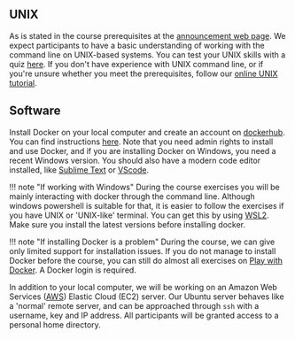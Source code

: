 
## UNIX

As is stated in the course prerequisites at the [announcement web page](https://www.sib.swiss/training/course/20231012_ICWRR). We expect participants to have a basic understanding of working with the command line on UNIX-based systems. You can test your UNIX skills with a quiz [here](https://docs.google.com/forms/d/e/1FAIpQLSd2BEWeOKLbIRGBT_aDEGPce1FOaVYBbhBiaqcaHoBKNB27MQ/viewform?usp=sf_link). If you don't have experience with UNIX command line, or if you're unsure whether you meet the prerequisites, follow our [online UNIX tutorial](https://edu.sib.swiss/pluginfile.php/2878/mod_resource/content/4/couselab-html/content.html).

## Software

Install Docker on your local computer and create an account on [dockerhub](https://hub.docker.com/). You can find instructions [here](https://docs.docker.com/get-docker/). Note that you need admin rights to install and use Docker, and if you are installing Docker on Windows, you need a recent Windows version. You should also have a modern code editor installed, like [Sublime Text](https://www.sublimetext.com/) or [VScode](https://code.visualstudio.com/).

!!! note "If working with Windows"
    During the course exercises you will be mainly interacting with docker through the command line. Although windows powershell is suitable for that, it is easier to follow the exercises if you have UNIX or 'UNIX-like' terminal. You can get this by using [WSL2](https://docs.microsoft.com/en-us/windows/wsl/install). Make sure you install the latest versions before installing docker. 

!!! note "If installing Docker is a problem"
    During the course, we can give only limited support for installation issues. If you do not manage to install Docker before the course, you can still do almost all exercises on [Play with Docker](https://labs.play-with-docker.com/). A Docker login is required.

In addition to your local computer, we will be working on an Amazon Web Services ([AWS](https://aws.amazon.com/]))  Elastic Cloud (EC2) server. Our Ubuntu server behaves like a 'normal' remote server, and can be approached through `ssh` with a username, key and IP address. All participants will be granted access to a personal home directory.

